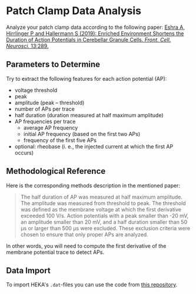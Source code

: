   # Patch Clamp Data Analysis

Analyze your patch clamp data according to the following paper:
[Eshra A, Hirrlinger P and Hallermann S (2019): Enriched Environment Shortens the Duration of Action Potentials in Cerebellar Granule Cells. *Front. Cell. Neurosci.* 13:289.](https://doi.org/10.3389/fncel.2019.00289)

## Parameters to Determine
Try to extract the following features for each action potential (AP):
- voltage threshold
- peak 
- amplitude (peak – threshold)
- number of APs per trace
- half duration (duration measured at half maximum amplitude)
- AP frequencies per trace
  - average AP frequency
  - initial AP frequency (based on the first two APs)
  - frequency of the first five APs
- optional: rheobase (i. e., the injected current at which the first AP occurs)

## Methodological Reference

Here is the corresponding methods description in the mentioned paper:
 
> The half duration of AP was measured at half maximum amplitude. The amplitude was measured from threshold to peak. The threshold was defined as the membrane voltage at which the first derivative exceeded 100 V/s. Action potentials with a peak smaller than -20 mV, an amplitude smaller than 20 mV, and a half duration smaller than 50 μs or larger than 500 μs were excluded. These exclusion criteria were chosen to ensure that only proper APs are analyzed.

In other words, you will need to compute the first derivative of the membrane potential trace to detect APs.

## Data Import

To import HEKA's `.dat`-files you can use the code from [this repository](https://github.com/HallermannLab/heka_import_test).